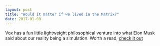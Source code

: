 ```yaml
---
layout: post
title: "Would it matter if we lived in the Matrix?"
date: 2017-01-08
---
```



<p>Vox has a fun little lightweight philosophical venture into what Elon Musk said about our reality being a simulation. Worth a read, <a href="http://www.vox.com/2016/6/3/11837888/simulation-problem">check it out</a></p>
